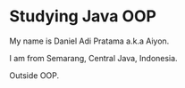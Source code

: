 # Studying Java OOP

My name is Daniel Adi Pratama a.k.a Aiyon.

I am from Semarang, Central Java, Indonesia.

Outside OOP.